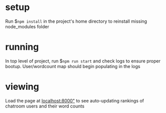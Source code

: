 # setup
Run $`npm install` in the project's home directory to reinstall missing node_modules folder

# running
In top level of project, run $`npm run start` and check logs to ensure proper bootup. User/wordcount map should begin populating in the logs

# viewing
Load the page at [localhost:8000"](localhost:8000) to see auto-updating rankings of chatroom users and their word counts